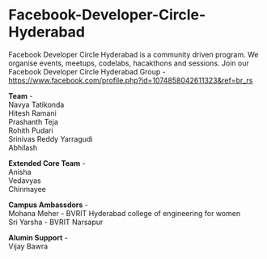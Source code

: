 # Facebook-Developer-Circle-Hyderabad

Facebook Developer Circle Hyderabad is a community driven program. We organise events, meetups, codelabs, hacakthons and sessions. 
Join our Facebook Developer Circle Hyderabad Group -  <br/>
https://www.facebook.com/profile.php?id=1074858042611323&ref=br_rs

**Team** - <br />
Navya Tatikonda <br />
Hitesh Ramani<br />
Prashanth Teja<br />
Rohith Pudari<br />
Srinivas Reddy Yarragudi<br />
Abhilash 

**Extended Core Team** - <br />
Anisha <br />
Vedavyas<br />
Chinmayee <br />

**Campus Ambassdors** - <br />
Mohana Meher - BVRIT Hyderabad college of engineering for women<br />
Sri Yarsha - BVRIT Narsapur<br />


**Alumin Support** - <br />
Vijay Bawra
